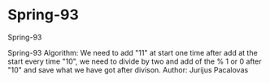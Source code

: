 # Spring-93
Spring-93

Spring-93 Algorithm:
We need to add "11" at start one time after add at the start every time "10", we need to divide by two and add of the % 1 or 0 after "10" and save what we have got after divison.
Author: Jurijus Pacalovas
